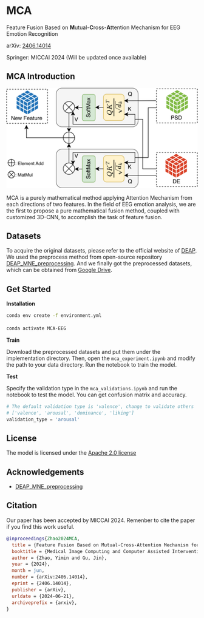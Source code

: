 # MCA

Feature Fusion Based on **M**utual-**C**ross-**A**ttention
Mechanism for EEG Emotion Recognition

arXiv: [2406.14014](https://arxiv.org/abs/2406.14014)

Springer: MICCAI 2024 (Will be updated once available)

## MCA Introduction
<img src='assets/MCA.png' width='600'>

MCA is a purely mathematical method applying Attention Mechanism from each directions of two features. In the field of EEG emotion analysis, we are the first to propose a pure mathematical fusion method, coupled with customized 3D-CNN, to accomplish the task of feature fusion.

## Datasets
To acquire the original datasets, please refer to the official website of [DEAP](https://www.eecs.qmul.ac.uk/mmv/datasets/deap/index.html). We used the preprocess method from open-source repository [DEAP_MNE_preprocessing](https://github.com/gzoumpourlis/DEAP_MNE_preprocessing). And we finally got the preprocessed datasets, which can be obtained from [Google Drive](https://drive.google.com/drive/folders/1jRQRbRgTIZEDByQYz41CuoyzPe45hxHv?usp=drive_link).

## Get Started

**Installation**
``` bash
conda env create -f environment.yml

conda activate MCA-EEG
```

**Train**

Download the preprocessed datasets and put them under the implementation directory. Then, open the `mca_experiment.ipynb` and modify the path to your data directory. Run the notebook to train the model.

**Test**

Specify the validation type in the `mca_validations.ipynb` and run the notebook to test the model. You can get confusion matrix and accuracy.
``` python
# The default validation type is 'valence', change to validate others
# ['valence', 'arousal', 'dominance', 'liking']
validation_type = 'arousal'
```

## License

The model is licensed under the [Apache 2.0 license](LICENSE)


## Acknowledgements

+ [DEAP_MNE_preprocessing](https://github.com/gzoumpourlis/DEAP_MNE_preprocessing)

## Citation
Our paper has been accepted by MICCAI 2024. Remenber to cite the paper if you find this work useful.

``` bibtex
@inproceedings{Zhao2024MCA,
  title = {Feature Fusion Based on Mutual-Cross-Attention Mechanism for EEG Emotion Recognition},
  booktitle = {Medical Image Computing and Computer Assisted Intervention –- MICCAI 2024},
  author = {Zhao, Yimin and Gu, Jin},
  year = {2024},
  month = jun,
  number = {arXiv:2406.14014},
  eprint = {2406.14014},
  publisher = {arXiv},
  urldate = {2024-06-21},
  archiveprefix = {arxiv},
}
```

<!-- @inproceedings{Zhao2024MCA,
  title={Feature Fusion Based on Mutual-Cross-Attention Mechanism for EEG Emotion Recognition},
  author={Zhao, Yimin and Gu, Jin},
  booktitle={Proceedings of the International Conference on Medical Image Computing and Computer-Assisted Intervention (MICCAI)},
  pages={start page-end page},
  year={2024},
  organization={MICCAI Society}
} -->
